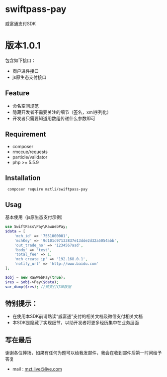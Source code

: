 # swiftpass-pay
威富通支付SDK  
# 版本1.0.1
包含如下接口：

* 商户进件接口
* js原生态支付接口

## Feature
* 命名空间规范
* 隐藏开发者不需要关注的细节（签名，xml序列化）
* 开发者只需要知道用数组传递什么参数即可

## Requirement

* composer
* rmccue/requests
* particle/validator
* php >= 5.5.9

## Installation
```
 composer require mztli/swiftpass-pay
```

## Usag
基本使用（js原生态支付示例）
```php
use SwiftPass\Pay\RawWebPay;
$data = [
    'mch_id' => '7551000001',
    'mchKey' => '9d101c97133837e13dde2d32a5054abb',
    'out_trade_no' => '1234567asd',
    'body' => 'test',
    'total_fee' => 1,
    'mch_create_ip' => '192.168.0.1',
    'notify_url' => 'http://www.baidu.com'
];

$obj = new RawWebPay(true);
$res = $obj->Pay($data);
var_dump($res); //预支付订单数据
```


## 特别提示：  
* 在使用本SDK前请熟读“威富通”支付的相关文档及微信支付相关文档
* 本SDK是隐藏了实现细节，以助开发者将更多经历集中在业务层面

## 写在最后
谢谢各位捧场，如果有任何为题可以给我发邮件，我会在收到邮件后第一时间给予答复
* mail : mzt.live@live.com